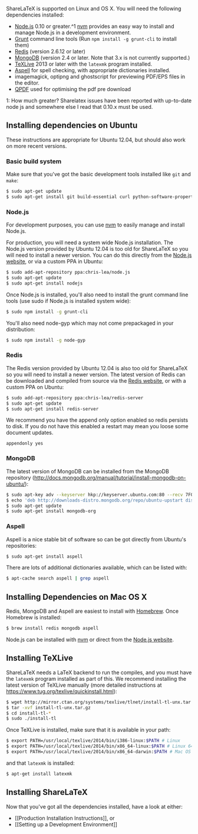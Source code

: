 ShareLaTeX is supported on Linux and OS X. You will need the following dependencies installed:

* [Node.js](http://nodejs.org/) 0.10 or greater.^1 [nvm](https://github.com/creationix/nvm) provides an easy way to install and manage Node.js in a development environment.
* [Grunt](http://gruntjs.com/) command line tools (Run `npm install -g grunt-cli` to install them)
* [Redis](http://redis.io/topics/quickstart) (version 2.6.12 or later)
* [MongoDB](http://docs.mongodb.org/manual/installation/) (version 2.4 or later. Note that 3.x is not currently supported.)
* [TeXLive](https://www.tug.org/texlive/) 2013 or later with the `latexmk` program installed.
* [Aspell](http://aspell.net/) for spell checking, with appropriate dictionaries installed.
* imagemagick, optipng and ghostscript for previewing PDF/EPS files in the editor.
* [QPDF](http://qpdf.sourceforge.net/) used for optimising the pdf pre download

1: How much greater? Sharelatex issues have been reported with up-to-date node js and somewhere else I read that 0.10.x must be used.

## Installing dependencies on Ubuntu

These instructions are appropriate for Ubuntu 12.04, but should also work on more recent versions.

### Basic build system

Make sure that you've got the basic development tools installed like `git` and `make`:

```sh
$ sudo apt-get update
$ sudo apt-get install git build-essential curl python-software-properties zlib1g-dev zip unzip
```

### Node.js

For development purposes, you can use [nvm](https://github.com/creationix/nvm) to easily manage and install Node.js.

For production, you will need a system wide Node.js installation. The Node.js version provided by Ubuntu 12.04 is too old for ShareLaTeX so you will need to install a newer version. You can do this directly from the [Node.js website](http://nodejs.org/), or via a custom PPA in Ubuntu:

```sh
$ sudo add-apt-repository ppa:chris-lea/node.js
$ sudo apt-get update
$ sudo apt-get install nodejs
```

Once Node.js is installed, you'll also need to install the grunt command line tools (use sudo if Node.js is installed system wide):

```sh
$ sudo npm install -g grunt-cli
```

You'll also need node-gyp which may not come prepackaged in your distribution:

```sh
$ sudo npm install -g node-gyp
```

### Redis

The Redis version provided by Ubuntu 12.04 is also too old for ShareLaTeX so you will need to install a newer version. The latest version of Redis can be downloaded and compiled from source via the [Redis website](http://redis.io/), or with a custom PPA on Ubuntu:

```sh
$ sudo add-apt-repository ppa:chris-lea/redis-server
$ sudo apt-get update
$ sudo apt-get install redis-server
```

We recommend you have the append only option enabled so redis persists to disk. If you do not have this enabled a restart may mean you loose some document updates.

    appendonly yes
 
### MongoDB

The latest version of MongoDB can be installed from the MongoDB repository (http://docs.mongodb.org/manual/tutorial/install-mongodb-on-ubuntu/):

```sh
$ sudo apt-key adv --keyserver hkp://keyserver.ubuntu.com:80 --recv 7F0CEB10
$ echo 'deb http://downloads-distro.mongodb.org/repo/ubuntu-upstart dist 10gen' | sudo tee /etc/apt/sources.list.d/mongodb.list
$ sudo apt-get update
$ sudo apt-get install mongodb-org
```

### Aspell

Aspell is a nice stable bit of software so can be got directly from Ubuntu's repositories:

```sh
$ sudo apt-get install aspell
```

There are lots of additional dictionaries available, which can be listed with:

```sh
$ apt-cache search aspell | grep aspell
```

## Installing Dependencies on Mac OS X

Redis, MongoDB and Aspell are easiest to install with [Homebrew](http://brew.sh/). Once Homebrew is installed:

```sh
$ brew install redis mongodb aspell
```

Node.js can be installed with [nvm](https://github.com/creationix/nvm) or direct from the [Node.js website](http://nodejs.org/).

## Installing TeXLive

ShareLaTeX needs a LaTeX backend to run the compiles, and you must have the `latexmk` program installed as part of this. We recommend installing the latest version of TeXLive manually (more detailed instructions at https://www.tug.org/texlive/quickinstall.html):

```sh
$ wget http://mirror.ctan.org/systems/texlive/tlnet/install-tl-unx.tar.gz
$ tar -xvf install-tl-unx.tar.gz
$ cd install-tl-*
$ sudo ./install-tl
```
Once TeXLive is installed, make sure that it is available in your path:

```sh
$ export PATH=/usr/local/texlive/2014/bin/i386-linux:$PATH # Linux
$ export PATH=/usr/local/texlive/2014/bin/x86_64-linux:$PATH # Linux 64-bit
$ export PATH=/usr/local/texlive/2014/bin/x86_64-darwin:$PATH # Mac OS X
```

and that `latexmk` is installed:

```sh
$ apt-get install latexmk
```

## Installing ShareLaTeX

Now that you've got all the dependencies installed, have a look at either:

* [[Production Installation Instructions]], or
* [[Setting up a Development Environment]]